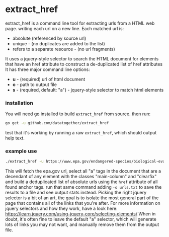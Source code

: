 # extract_href
extract_href is a command line tool for extracting urls from a HTML web page.
writing each url on a new line. Each matched url is:

* absolute (referenced by source url)
* unique - (no duplicates are added to the list)
* refers to a separate resource - (no url fragments)

It uses a jquery-style selector to search the HTML document for elements that
have an href attribute to construct a de-duplicated list of href attributes It
has three major command line options:

* **u** - (required) url of html document
* **o** - path to output file
* **s** - (required, default: "a") - jquery-style selector to match html elements

### installation

You will need [go](http://golang.org) installed to build `extract_href` from source. then run:

```bash
go get -u github.com/datatogether/extract_href
```

test that it's working by running a raw `extract_href`, which should output help text.

### example use 
```bash
./extract_href -u https://www.epa.gov/endangered-species/biological-evaluation-chapters-chlorpyrifos-esa-assessment -s '.main-column.clearfix a'
``` 
This will fetch the epa.gov url, select all "a" tags in the document that
are a decendant of any element with the classes "main-column" and "clearfix" and
build a deduplicated list of absolute urls using the `href` attribute of all
found anchor tags. run that same command adding `-o urls.txt` to save the
results to a file and see output stats instead. Picking the right jquery
selector is a bit of an art, the goal is to isolate the most general part of the
page that contains all of the links that you're after. For more information on
jquery selectors and how they work, have a look here:
https://learn.jquery.com/using-jquery-core/selecting-elements/ When in doubt,
it's often fine to leave the default "a" selector, which will generate lots of
links you may not want, and manually remove them from the output file.
